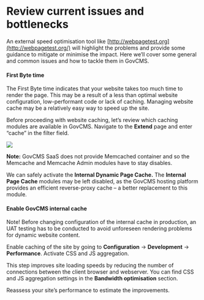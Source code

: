 # Review current issues and bottlenecks

An external speed optimisation tool like [http://webpagetest.org](http://webpagetest.org/) will highlight the problems and provide some guidance to mitigate or minimise the impact. Here we’ll cover some general and common issues and how to tackle them in GovCMS.

#### First Byte time

The First Byte time indicates that your website takes too much time to render the page. This may be a result of a less than optimal website configuration, low-performant code or lack of caching. Managing website cache may be a relatively easy way to speed up the site.

Before proceeding with website caching, let’s review which caching modules are available in GovCMS. Navigate to the **Extend** page and enter “cache” in the filter field.

![](../.gitbook/assets/247.png)

**Note:** GovCMS SaaS does not provide Memcached container and so the Memcache and Memcache Admin modules have to stay disables.

We can safely activate the **Internal Dynamic Page Cache.** The **Internal Page Cache** modules may be left disabled, as the GovCMS hosting platform provides an efficient reverse-proxy cache – a better replacement to this module.

#### Enable GovCMS internal cache

Note! Before changing configuration of the internal cache in production, an UAT testing has to be conducted to avoid unforeseen rendering problems for dynamic website content.

Enable caching of the site by going to **Configuration** → **Development** → **Performance**. Activate CSS and JS aggregation.

This step improves site loading speeds by reducing the number of connections between the client browser and webserver. You can find CSS and JS aggregation settings in the **Bandwidth optimisation** section.

Reassess your site’s performance to estimate the improvements.
